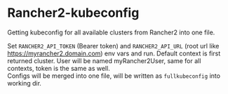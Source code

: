 # Rancher2-kubeconfig

Getting kubeconfig for all available clusters from Rancher2 into one file.  

Set ```RANCHER2_API_TOKEN``` (Bearer token) and ```RANCHER2_API_URL``` (root url like https://myrancher2.domain.com) env vars and run. Default context is first returned cluster.  User will be named myRancher2User, same for all contexts, token is the same as well.  
Configs will be merged into one file, will be written as ```fullkubeconfig``` into working dir.

